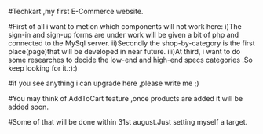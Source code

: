 #Techkart ,my first E-Commerce website.

#First of all i want to metion which components will not work here:
    i)The sign-in and sign-up forms are under work will be given a bit of php and connected to the MySql server.
    ii)Secondly the shop-by-category is the first place(page)that will be developed in near future.
    iii)At third, i want to do some researches to decide the low-end and high-end specs categories .So keep looking for it.:):)

#if you see anything i can upgrade here ,please write me ;)

#You may think of AddToCart feature ,once products are added it will be added soon.

#Some of that will be done within 31st august.Just setting myself a target.
